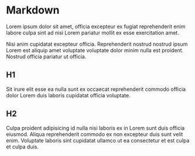 # Markdown

Lorem ipsum dolor sit amet, officia excepteur ex fugiat reprehenderit enim labore culpa sint ad nisi Lorem pariatur mollit ex esse exercitation amet. 

Nisi anim cupidatat excepteur officia. Reprehenderit nostrud nostrud ipsum Lorem est aliquip amet voluptate voluptate dolor minim nulla est proident. Nostrud officia pariatur ut officia. 
## H1
Sit irure elit esse ea nulla sunt ex occaecat reprehenderit commodo officia dolor Lorem duis laboris cupidatat officia voluptate.

## H2
Culpa proident adipisicing id nulla nisi laboris ex in Lorem sunt duis officia eiusmod. Aliqua reprehenderit commodo ex non excepteur duis sunt velit enim. Voluptate laboris sint cupidatat ullamco ut ea consectetur et est culpa et culpa duis.
